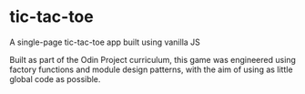 # tic-tac-toe
A single-page tic-tac-toe app built using vanilla JS

Built as part of the Odin Project curriculum, this game was engineered using factory functions and module design patterns, with the aim of using as little global code as possible.